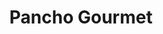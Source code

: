---
title: "Pancho Gourmet"
url: /ciudad-autonoma-de-buenos-aires/pancho-gourmet/
shop: Lebensmittel
---